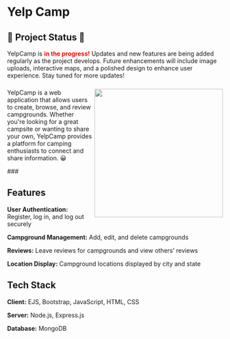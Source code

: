 # Yelp Camp

## 🚧 Project Status 🚧

<p>YelpCamp is <strong style="color: red;">in the progress!</strong> Updates and new features are being added regularly as the project develops. Future enhancements will include image uploads, interactive maps, and a polished design to enhance user experience. Stay tuned for more updates! </p>

###

<img align="right" src="https://i.pinimg.com/originals/fa/c7/56/fac756d3c37ce3d51cbc00db0f968372.gif" width="300"></img>
<p align="left">YelpCamp is a web application that allows users to create, browse, and review campgrounds. Whether you're looking for a great campsite or wanting to share your own, YelpCamp provides a platform for camping enthusiasts to connect and share information. 😀
</p>
###

## Features

**User Authentication:** Register, log in, and log out securely

**Campground Management:** Add, edit, and delete campgrounds

**Reviews:** Leave reviews for campgrounds and view others’ reviews

**Location Display:** Campground locations displayed by city and state

## Tech Stack

**Client:** EJS, Bootstrap, JavaScript, HTML, CSS

**Server:** Node.js, Express.js

**Database:** MongoDB






